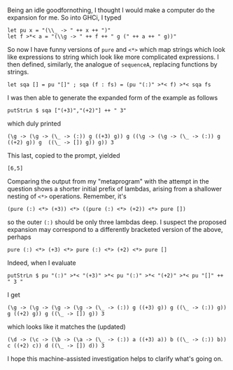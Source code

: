 Being an idle goodfornothing, I thought I would make a computer do the expansion for me. So into GHCi, I typed

    let pu x = "(\\_ -> " ++ x ++ ")"
    let f >*< a = "(\\g -> " ++ f ++ " g (" ++ a ++ " g))"

So now I have funny versions of `pure` and `<*>` which map strings which look like expressions to string which look like more complicated expressions. I then defined, similarly, the analogue of `sequenceA`, replacing functions by strings.

    let sqa [] = pu "[]" ; sqa (f : fs) = (pu "(:)" >*< f) >*< sqa fs

I was then able to generate the expanded form of the example as follows

    putStrLn $ sqa ["(+3)","(+2)"] ++ " 3"

which duly printed

    (\g -> (\g -> (\_ -> (:)) g ((+3) g)) g ((\g -> (\g -> (\_ -> (:)) g ((+2) g)) g  ((\_ -> []) g)) g)) 3

This last, copied to the prompt, yielded

    [6,5]

Comparing the output from my "metaprogram" with the attempt in the question shows a shorter initial prefix of lambdas, arising from a shallower nesting of `<*>` operations. Remember, it's

    (pure (:) <*> (+3)) <*> ((pure (:) <*> (+2)) <*> pure [])

so the outer `(:)` should be only three lambdas deep. I suspect the proposed expansion may correspond to a differently bracketed version of the above, perhaps

    pure (:) <*> (+3) <*> pure (:) <*> (+2) <*> pure []

Indeed, when I evaluate

    putStrLn $ pu "(:)" >*< "(+3)" >*< pu "(:)" >*< "(+2)" >*< pu "[]" ++ " 3 "

I get

    (\g -> (\g -> (\g -> (\g -> (\_ -> (:)) g ((+3) g)) g ((\_ -> (:)) g)) g ((+2) g)) g ((\_ -> []) g)) 3

which looks like it matches the (updated)

    (\d -> (\c -> (\b -> (\a -> (\_ -> (:)) a ((+3) a)) b ((\_ -> (:)) b)) c ((+2) c)) d ((\_ -> []) d)) 3

I hope this machine-assisted investigation helps to clarify what's going on.
